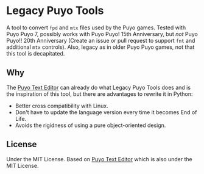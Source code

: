 # Legacy Puyo Tools

A tool to convert `fpd` and `mtx` files used by the Puyo games. Tested with Puyo
Puyo 7, possibly works with Puyo Puyo! 15th Anniversary, but *not* Puyo Puyo!!
20th Anniversary (Create an issue or pull request to support `fnt` and
additional `mtx` controls). Also, legacy as in older Puyo Puyo games, not that
this tool is decapitated.

## Why

The [Puyo Text Editor][1] can already do what Legacy Puyo Tools does and is the
inspiration of this tool, but there are advantages to rewrite it in Python:

- Better cross compatibility with Linux.
- Don't have to update the language version every time it becomes End of Life.
- Avoids the rigidness of using a pure object-oriented design.

## License

Under the MIT License. Based on [Puyo Text Editor][1] which is also under the
MIT License.

[1]: https://github.com/nickworonekin/puyo-text-editor
